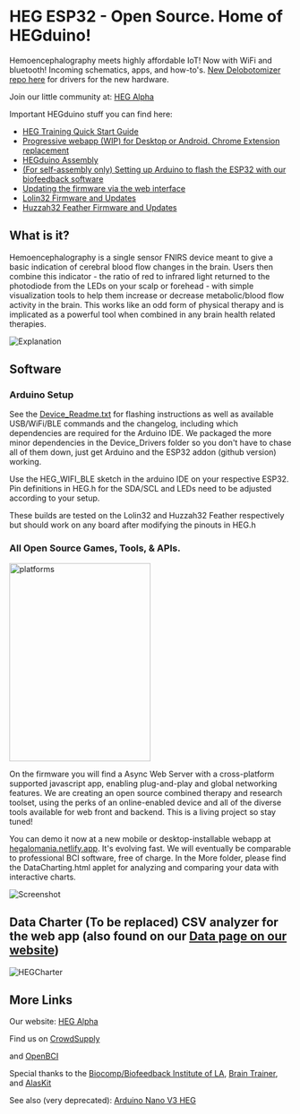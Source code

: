 # HEG ESP32 - Open Source. Home of HEGduino!
Hemoencephalography meets highly affordable IoT! Now with WiFi and bluetooth! Incoming schematics, apps, and how-to's. [New Delobotomizer repo here](https://github.com/moothyknight/HEG_ESP32_Delobotomizer) for drivers for the new hardware.

Join our little community at: [HEG Alpha](https://hegalpha.com)

Important HEGduino stuff you can find here:
- [HEG Training Quick Start Guide](https://github.com/moothyknight/HEG_ESP32/blob/master/Guides/HEG%20Training%20Quick%20Start%20Guide.pdf)
- [Progressive webapp (WIP) for Desktop or Android. Chrome Extension replacement](https://hegalomania.netlify.app)
- [HEGduino Assembly](https://github.com/moothyknight/HEG_ESP32/blob/master/Guides/HEGduino%20Assembly%20Guide.pdf)
- [(For self-assembly only) Setting up Arduino to flash the ESP32 with our biofeedback software](https://github.com/moothyknight/HEG_ESP32/blob/master/Device_README.txt)
- [Updating the firmware via the web interface](https://github.com/moothyknight/HEG_ESP32/blob/master/Guides/How%20To%20Update.pdf)
- [Lolin32 Firmware and Updates](https://github.com/moothyknight/HEG_ESP32/tree/master/Device%20Drivers/HEG_WIFI_BLE_Lolin32)
- [Huzzah32 Feather Firmware and Updates](https://github.com/moothyknight/HEG_ESP32/tree/master/Device%20Drivers/HEG_WIFI_BLE_Feather)

## What is it?
Hemoencephalography is a single sensor FNIRS device meant to give a basic indication of cerebral blood flow changes in the brain.
Users then combine this indicator - the ratio of red to infrared light returned to the photodiode from the LEDs on your scalp or forehead - with simple visualization tools to help them increase or decrease metabolic/blood flow activity in the brain. 
This works like an odd form of physical therapy and is implicated as a powerful tool when combined in any brain health related therapies.

![Explanation](https://raw.githubusercontent.com/moothyknight/HEG_ESP32/master/Pictures/hegbiofeedback.png)

## Software

### Arduino Setup
See the [Device_Readme.txt](https://github.com/moothyknight/HEG_ESP32/blob/master/Device_README.txt)  for flashing instructions as well as available USB/WiFi/BLE commands and the changelog, including which dependencies are required for the Arduino IDE. We packaged the more minor dependencies in the Device_Drivers folder so you don't have to chase all of them down, just get Arduino and the ESP32 addon (github version) working.

Use the HEG_WIFI_BLE sketch in the arduino IDE on your respective ESP32. Pin definitions in HEG.h for the SDA/SCL and LEDs need to be adjusted according to your setup. 

These builds are tested on the Lolin32 and Huzzah32 Feather respectively but should work on any board after modifying the pinouts in HEG.h

### All Open Source Games, Tools, & APIs.

<img src="https://github.com/moothyknight/HEG_ESP32/blob/master/Pictures/platforms.PNG" alt="platforms" width="252" height="354">

On the firmware you will find a Async Web Server with a cross-platform supported javascript app, enabling plug-and-play and global networking features. We are creating an open source combined therapy and research toolset, using the perks of an online-enabled device and all of the diverse tools available for web front and backend. This is a living project so stay tuned!

You can demo it now at a new mobile or desktop-installable webapp at [hegalomania.netlify.app](https://hegalomania.netlify.app). It's evolving fast. We will eventually be comparable to professional BCI software, free of charge. In the More folder, please find the DataCharting.html applet for analyzing and comparing your data with interactive charts.

![Screenshot](https://github.com/moothyknight/HEG_ESP32/blob/master/Pictures/HEGwebAPI.png?raw=true)

## Data Charter (To be replaced) CSV analyzer for the web app (also found on our [Data page on our website](https://hegalpha.com))
![HEGCharter](https://github.com/moothyknight/HEG_ESP32/blob/master/Pictures/datacharter.PNG?raw=true)

## More Links
Our website: [HEG Alpha](https://hegalpha.com)

Find us on [CrowdSupply](https://crowdsupply.com/alaskit/hegduino)

and [OpenBCI](https://shop.openbci.com/collections/frontpage/products/hegduino-kit?variant=32052268531784)

Special thanks to the [Biocomp/Biofeedback Institute of LA](https://www.biocompresearch.org/), [Brain Trainer](https://brain-trainer.com/), and [AlasKit](https://alaskit.net)

See also (very deprecated):
[Arduino Nano V3 HEG](https://github.com/moothyknight/HEG_Arduino)

